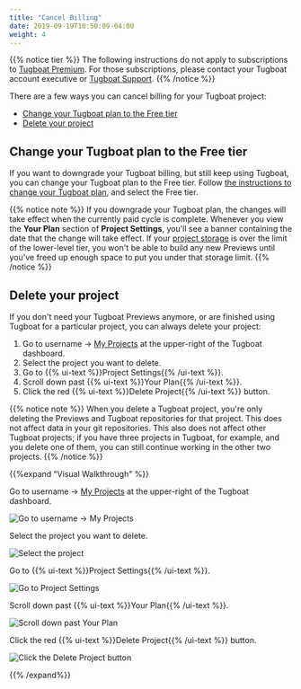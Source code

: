 ```yaml
---
title: "Cancel Billing"
date: 2019-09-19T10:50:09-04:00
weight: 4
---
```


{{% notice tier %}} The following instructions do not apply to subscriptions to
[Tugboat Premium](https://www.tugboatqa.com/pricing). For those subscriptions, please contact your Tugboat account
executive or [Tugboat Support](https://www.tugboatqa.com/support). {{% /notice %}}

There are a few ways you can cancel billing for your Tugboat project:

- [Change your Tugboat plan to the Free tier](#change-your-tugboat-plan-to-the-free-tier)
- [Delete your project](#delete-your-project)

## Change your Tugboat plan to the Free tier

If you want to downgrade your Tugboat billing, but still keep using Tugboat, you can change your Tugboat plan to the
Free tier. Follow [the instructions to change your Tugboat plan](../change-tugboat-plan/), and select the Free tier.

{{% notice note %}} If you downgrade your Tugboat plan, the changes will take effect when the currently paid cycle is
complete. Whenever you view the **Your Plan** section of **Project Settings**, you'll see a banner containing the date
that the change will take effect. If your
[project storage](../tugboat-pricing/#calculating-project-storage-for-tugboat-billing) is over the limit of the
lower-level tier, you won't be able to build any new Previews until you've freed up enough space to put you under that
storage limit. {{% /notice %}}

## Delete your project

If you don't need your Tugboat Previews anymore, or are finished using Tugboat for a particular project, you can always
delete your project:

1. Go to username -> [My Projects](https://dashboard.tugboatqa.com/projects) at the upper-right of the Tugboat
   dashboard.
2. Select the project you want to delete.
3. Go to {{% ui-text %}}Project Settings{{% /ui-text %}}.
4. Scroll down past {{% ui-text %}}Your Plan{{% /ui-text %}}.
5. Click the red {{% ui-text %}}Delete Project{{% /ui-text %}} button.

{{% notice note %}} When you delete a Tugboat project, you're only deleting the Previews and Tugboat repositories for
that project. This does not affect data in your git repositories. This also does not affect other Tugboat projects; if
you have three projects in Tugboat, for example, and you delete one of them, you can still continue working in the other
two projects. {{% /notice %}}

{{%expand "Visual Walkthrough" %}}

Go to username -> [My Projects](https://dashboard.tugboatqa.com/projects) at the upper-right of the Tugboat dashboard.

![Go to username -> My Projects](../../_images/go-to-user-my-projects.png)

Select the project you want to delete.

![Select the project](../../_images/select-a-project.png)

Go to {{% ui-text %}}Project Settings{{% /ui-text %}}.

![Go to Project Settings](../../_images/click-project-settings-link.png)

Scroll down past {{% ui-text %}}Your Plan{{% /ui-text %}}.

![Scroll down past Your Plan](../../_images/billing-scroll-past-your-plan.png)

Click the red {{% ui-text %}}Delete Project{{% /ui-text %}} button.

![Click the Delete Project button](../../_images/billing-delete-project.png)

{{% /expand%}}
